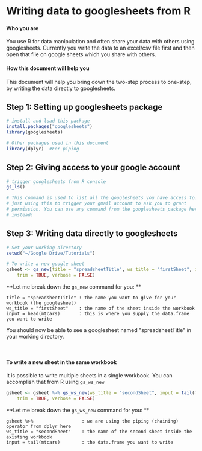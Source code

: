 Writing data to googlesheets from R
================

#### Who you are

You use R for data manipulation and often share your data with others using googlesheets. Currently you write the data to an excel/csv file first and then open that file on google sheets which you share with others.

#### How this document will help you

This document will help you bring down the two-step process to one-step, by writing the data directly to googlesheets.

Step 1: Setting up googlesheets package
---------------------------------------

``` r
# install and load this package
install.packages("googlesheets")
library(googlesheets)

# Other packages used in this document
library(dplyr)  #For piping
```

Step 2: Giving access to your google account
--------------------------------------------

``` r
# trigger googlesheets from R console
gs_ls()

# This command is used to list all the googlesheets you have access to. I am
# just using this to trigger your gmail account to ask you to grant
# permission. You can use any command from the googlesheets package here
# instead!
```

Step 3: Writing data directly to googlesheets
---------------------------------------------

``` r
# Set your working directory
setwd("~/Google Drive/Tutorials")

# To write a new google sheet
gsheet <- gs_new(title = "spreadsheetTitle", ws_title = "firstSheet", input = head(mtcars), 
    trim = TRUE, verbose = FALSE)
```

**Let me break down the `gs_new` command for you: **

    title = "spreadsheetTitle" : the name you want to give for your workbook (the googlesheet)
    ws_title = "firstSheet"    : the name of the sheet inside the workbook
    input = head(mtcars)       : this is where you supply the data.frame you want to write

You should now be able to see a googlesheet named "spreadsheetTitle" in your working directory.

     

#### To write a new sheet in the same workbook

It is possible to write multiple sheets in a single workbook. You can accomplish that from R using `gs_ws_new`

``` r
gsheet <- gsheet %>% gs_ws_new(ws_title = "secondSheet", input = tail(mtcars), 
    trim = TRUE, verbose = FALSE)
```

**Let me break down the `gs_ws_new` command for you: **

    gsheet %>%                  : we are using the piping (chaining) operator from dplyr here
    ws_title = "secondSheet"    : the name of the second sheet inside the existing workbook
    input = tail(mtcars)        : the data.frame you want to write
